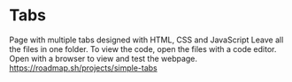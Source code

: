 # Tabs
Page with multiple tabs designed with HTML, CSS and JavaScript
Leave all the files in one folder.
To view the code, open the files with a code editor.
Open with a browser to view and test the webpage.
https://roadmap.sh/projects/simple-tabs
